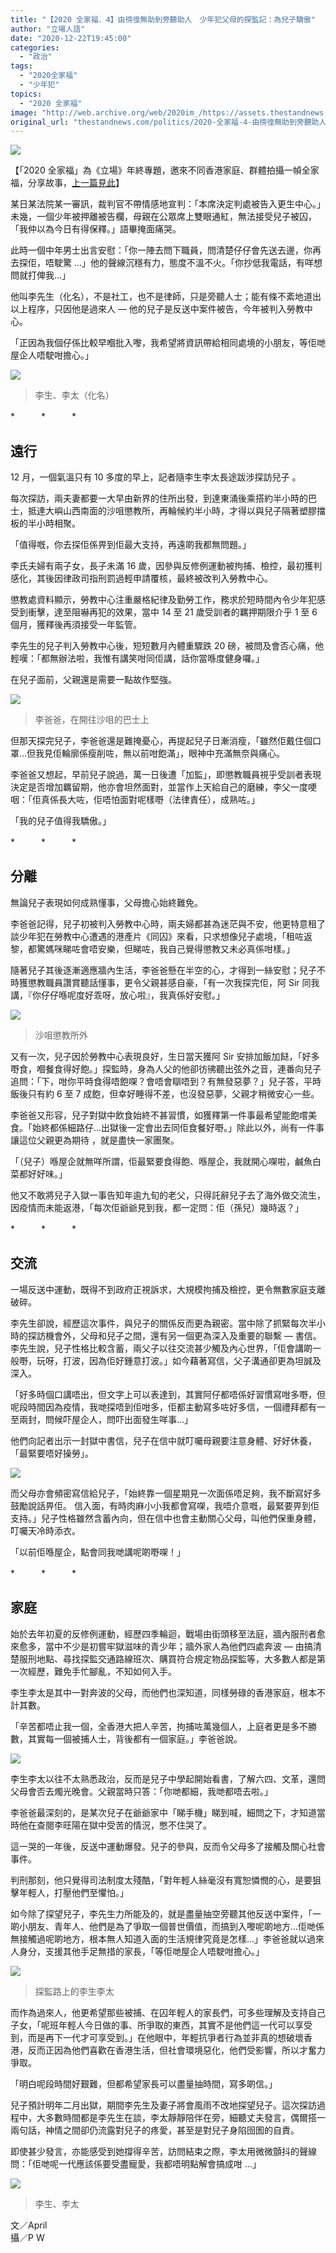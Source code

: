 ```yaml
---
title: "【2020 全家福．4】由徬徨無助到旁聽助人　少年犯父母的探監記：為兒子驕傲"
author: "立場人語"
date: "2020-12-22T19:45:00"
categories:
  - "政治"
tags:
  - "2020全家福"
  - "少年犯"
topics:
  - "2020 全家福"
image: "http://web.archive.org/web/2020im_/https://assets.thestandnews.com/media/photos/20201222-1220copy_hAVnx_8sWhtSn.png"
original_url: "thestandnews.com/politics/2020-全家福-4-由徬徨無助到旁聽助人-少年犯父母的探監記-為兒子驕傲"
---
```

![](http://web.archive.org/web/2020im_/https://assets.thestandnews.com/media/photos/20201222-1220copy_hAVnx_8sWhtSn.png)

【「2020 全家福」為《立場》年終專題，邀來不同香港家庭、群體拍攝一幀全家福，分享故事，[上一篇見此](../../society/2020-%E5%85%A8%E5%AE%B6%E7%A6%8F-3-%E7%88%B6%E5%BE%8C%E7%99%BE%E6%97%A5-%E4%B8%8D%E5%86%8D%E6%95%A2%E8%BF%BD%E7%A9%B6%E6%94%BF%E5%BA%9C-%E7%96%AB%E7%97%87%E9%80%9D%E8%80%85%E5%A5%B3%E5%85%92%E7%84%A1%E5%8F%AF%E4%BF%AE%E8%A3%9C%E7%9A%84%E5%AE%B6/)】

某日某法院某一審訊，裁判官不帶情感地宣判：「本席決定判處被告入更生中心。」未幾，一個少年被押離被告欄，母親在公眾席上雙眼通紅，無法接受兒子被囚，「我仲以為今日有得保釋。」語畢掩面痛哭。

此時一個中年男士出言安慰：「你一陣去問下職員，問清楚仔仔會先送去邊，你再去探佢，唔駛驚 …」他的聲線沉穩有力，態度不溫不火。「你抄低我電話，有咩想問就打俾我…」

他叫李先生（化名），不是社工，也不是律師，只是旁聽人士；能有條不紊地道出以上程序，只因他是過來人 — 他的兒子是反送中案件被告，今年被判入勞教中心。

「正因為我個仔係比較早嗰批入嚟，我希望將資訊帶給相同處境的小朋友，等佢哋屋企人唔駛咁擔心。」

![](http://web.archive.org/web/2020im_/https://assets.thestandnews.com/media/photos/131426659_10222008814201854_505197557421357139_o_c1OXK.jpg)
> 李生、李太（化名）

\*　　　\*　　　\*

**遠行**
------

12 月，一個氣溫只有 10 多度的早上，記者隨李生李太長途跋涉探訪兒子 。

每次探訪，兩夫妻都要一大早由新界的住所出發，到達東涌後乘搭約半小時的巴士，抵達大嶼山西南面的沙咀懲教所，再輪候約半小時，才得以與兒子隔著塑膠擋板的半小時相聚。

「值得嘅，你去探佢係畀到佢最大支持，再遠啲我都無問題。」

李氏夫婦有兩子女，長子未滿 16 歲，因參與反修例運動被拘捕、檢控，最初獲判感化，其後因律政司指刑罰過輕申請覆核，最終被改判入勞教中心。

懲教處資料顯示，勞教中心注重嚴格紀律及勤勞工作，務求於短時間內令少年犯感受到衝擊，達至阻嚇再犯的效果，當中 14 至 21 歲受訓者的羈押期限介乎 1 至 6 個月，獲釋後再須接受一年監管。

李先生的兒子判入勞教中心後，短短數月內體重驟跌 20 磅，被問及會否心痛，他輕嘆：「都無辦法啦，我惟有講笑咁同佢講，話你當喺度健身囉。」

在兒子面前，父親還是需要一點故作堅強。

![](http://web.archive.org/web/2020im_/https://assets.thestandnews.com/media/photos/131390644_201690958238094_1672213586099327278_n_pQw9K.jpg)
> 李爸爸，在開往沙咀的巴士上

但那天探完兒子，李爸爸還是難掩憂心，再提起兒子日漸消瘦，「雖然佢戴住個口罩…但我見佢輪廓係瘦削咗，無以前咁飽滿」，眼神中充滿無奈與痛心。

李爸爸又想起，早前兒子說過，萬一日後遭「加監」，即懲教職員視乎受訓者表現決定是否增加羈留期，他亦會坦然面對，並當作上天給自己的磨練，李父一度哽咽：「佢真係長大咗，佢唔怕面對呢樣嘢（法律責任），成熟咗。」

「我的兒子值得我驕傲。」

\*　　　\*　　　\*

**分離**
------

無論兒子表現如何成熟懂事，父母擔心始終難免。

李爸爸記得，兒子初被判入勞教中心時，兩夫婦都甚為迷茫與不安，他更特意租了談少年犯在勞教中心遭遇的港產片《同囚》來看，只求想像兒子處境，「租咗返黎，都驚媽咪睇咗會唔安樂，但睇咗，我自己覺得懲教又未必真係咁樣。」

隨著兒子其後逐漸適應牆內生活，李爸爸懸在半空的心，才得到一絲安慰；兒子不時獲懲教職員讚賞聽話懂事，更令父親甚感自豪，「有一次我探完佢，阿 Sir 同我講，『你仔仔喺呢度好乖呀，放心啦』，我真係好安慰。」

![](http://web.archive.org/web/2020im_/https://assets.thestandnews.com/media/photos/130934295_184838199982188_2718273243202803715_n_8e3a5.png)
> 沙咀懲教所外

又有一次，兒子因於勞教中心表現良好，生日當天獲阿 Sir 安排加飯加餸，「好多嘢食，嗰餐食得好飽。」探監時，身為人父的他卻彷彿聽出弦外之音，連番向兒子追問：「下，咁你平時食得唔飽㗎？會唔會瞓唔到？有無發惡夢？」兒子答，平時飯後只有約 6 至 7 成飽，但幸好睡得不差，也沒發惡夢，父親才稍微安心一些。

李爸爸又形容，兒子對獄中飲食始終不甚習慣，如獲釋第一件事最希望能飽嚐美食。「始終都係細路仔…出獄後一定會出去同佢食餐好嘢。」除此以外，尚有一件事讓這位父親更為期待 ，就是盡快一家團聚。

「（兒子）喺屋企就無咩所謂，佢最緊要食得飽、喺屋企，我就開心㗎啦，鹹魚白菜都好好味。」

他又不敢將兒子入獄一事告知年逾九旬的老父，只得託辭兒子去了海外做交流生，因疫情而未能返港，「每次佢爺爺見到我，都一定問：佢（孫兒）幾時返？」

\*　　　\*　　　\*

**交流**
------

一場反送中運動，既得不到政府正視訴求，大規模拘捕及檢控，更令無數家庭支離破碎。

李先生卻說，經歷這次事件，與兒子的關係反而更為親密。當中除了抓緊每次半小時的探訪機會外，父母和兒子之間，還有另一個更為深入及重要的聯繫 — 書信。李先生說，兒子性格比較含蓄，兩父子以往交流甚少觸及內心世界，「佢會講啲一般嘢，玩呀，打波，因為佢好鍾意打波。」如今藉著寫信，父子溝通卻更為坦誠及深入。

「好多時個口講唔出，但文字上可以表達到，其實阿仔都唔係好習慣寫咁多嘢，但呢段時間因為疫情，我哋探唔到佢咁多，佢都主動寫多咗好多信，一個禮拜都有一至兩封，問候吓屋企人，問吓出面發生咩事…」

他們向記者出示一封獄中書信，兒子在信中就叮囑母親要注意身體、好好休養，「最緊要唔好操勞」。

![](http://web.archive.org/web/2020im_/https://assets.thestandnews.com/media/photos/Screenshot202020-12-2220at206.53.3820PM20copy_2C0e5_QkCP0ao.png)

而父母亦會頻密寫信給兒子，「始終靠一個星期見一次面係唔足夠，我不斷寫好多鼓勵說話畀佢。 信入面，有時肉麻小小我都會寫㗎，我唔介意嘅，最緊要畀到佢支持。」兒子性格雖然含蓄內向，但在信中也會主動關心父母，叫他們保重身體，叮囑天冷時添衣。

「以前佢喺屋企，點會同我哋講呢啲嘢㗎！」

\*　　　\*　　　\*

**家庭**
------

始於去年初夏的反修例運動，經歷四季輪迴，戰場由街頭移至法庭，牆內服刑者愈來愈多，當中不少是初嘗牢獄滋味的青少年；牆外家人為他們四處奔波 — 由搞清楚服刑地點、尋找探監交通路線班次、購買符合規定物品探監等，大多數人都是第一次經歷，難免手忙腳亂，不知如何入手。

李生李太是其中一對奔波的父母，而他們也深知道，同樣勞碌的香港家庭，根本不計其數。

「辛苦都唔止我一個，全香港大把人辛苦，拘捕咗萬幾個人，上庭者更是多不勝數，其實每一個被捕人士，背後都有一個家庭。」李爸爸說。

![](http://web.archive.org/web/2020im_/https://assets.thestandnews.com/media/photos/131089485_480374302944951_3890720453138121021_n_qejiD.png)

李生李太以往不太熟悉政治，反而是兒子中學起開始看書，了解六四、文革，還問父母會否去燭光晚會。父親當時只答：「你哋都細，我哋都唔去啦。」

李爸爸最深刻的，是某次兒子在爺爺家中「睇手機」睇到喊，細問之下，才知道當時他在查閱李旺陽在獄中受苦的情況，憋不住哭了。

這一哭的一年後，反送中運動爆發。兒子的參與，反而令父母多了接觸及關心社會事件。

判刑那刻，他只覺得司法制度太殘酷，「對年輕人絲毫沒有寬恕憐憫的心，是要狙擊年輕人，打壓他們至懼怕。」

如今除了探望兒子，李先生力所能及的，就是盡量抽空旁聽其他反送中案件，「一啲小朋友、青年人、他們是為了爭取一個普世價值，而搞到入嚟呢啲地方…佢哋係無接觸過呢啲地方，根本無人知道入面的生活規律究竟是怎樣…」李爸爸就以過來人身分，支援其他手足無措的家長，「等佢哋屋企人唔駛咁擔心。」

![](http://web.archive.org/web/2020im_/https://assets.thestandnews.com/media/photos/131309549_508991123354649_4591594809977030209_n_HVA1a.jpg)
> 探監路上的李生李太

而作為過來人，他更希望那些被捕、在囚年輕人的家長們，可多些理解及支持自己子女，「呢班年輕人今日做的事、所爭取的東西，其實不是他們這一代可以享受到，而是再下一代才可享受到。」在他眼中，年輕抗爭者行為並非真的想破壞香港，反而正因為他們喜歡在香港生活，但社會環境惡化，他們受影響，所以才奮力爭取。

「明白呢段時間好艱難，但都希望家長可以盡量抽時間，寫多啲信。」

兒子預計明年二月出獄，期間李先生及妻子將會風雨不改地探望兒子。這次探訪過程中，大多數時間都是李先生在談，李太靜靜陪伴在旁，細聽丈夫發言，偶爾搭一兩句話，神情之間卻仍流露對兒子的疼愛，甚至是對兒子身陷囹圄的自責。

即使甚少發言，亦能感受到她撐得辛苦，訪問結束之際，李太用微微顫抖的聲線問：「佢哋呢一代應該係要受盡寵愛，我都唔明點解會搞成咁 ...」

![](http://web.archive.org/web/2020im_/https://assets.thestandnews.com/media/photos/131410149_10222008812441810_145234953827563906_o_Hj16A.jpg)
> 李生、李太

文／April  
攝／P W